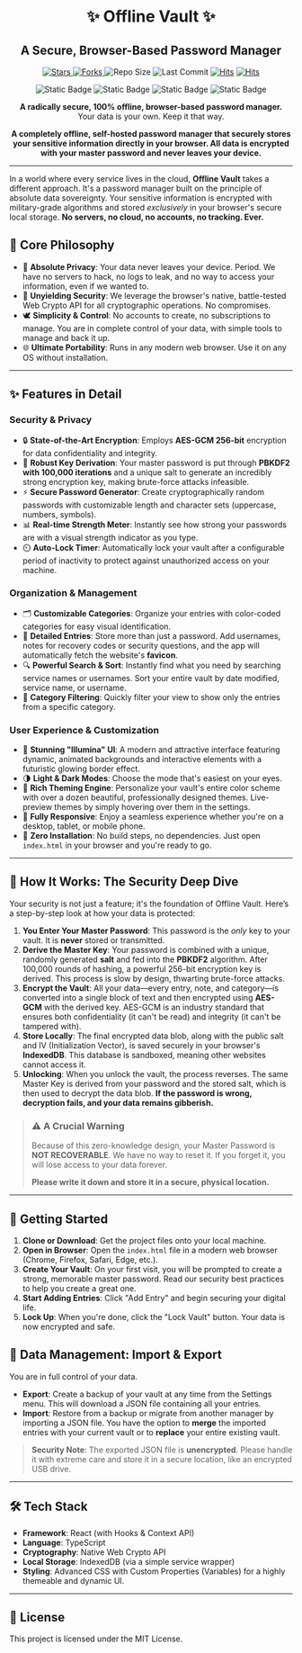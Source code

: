 <div align="center">
  <h1>✨ Offline Vault ✨</h1>
  <h2>A Secure, Browser-Based Password Manager</h2>
  
</div>

<div align="center">
    
  <!-- Dynamic Badges -->
  <a href="https://github.com/sapthesh/offline-vault/stargazers">
    <img src="https://img.shields.io/github/stars/sapthesh/offline-vault?style=for-the-badge&logo=github&color=b491ff&logoColor=white" alt="Stars">
  </a>
  <a href="https://github.com/sapthesh/offline-vault/network/members">
    <img src="https://img.shields.io/github/forks/sapthesh/offline-vault?style=for-the-badge&logo=github&color=89c4f4&logoColor=white" alt="Forks">
  </a>
  <img src="https://img.shields.io/github/repo-size/sapthesh/offline-vault?style=for-the-badge&logo=github&color=ff69b4&logoColor=white" alt="Repo Size">
  <img src="https://img.shields.io/github/last-commit/sapthesh/offline-vault?style=for-the-badge&logo=github&color=f4d03f&logoColor=white" alt="Last Commit">
  <a href="https://hits.sh/github.com/sapthesh/offline-vaulta/"><img alt="Hits" src="https://hits.sh/github.com/sapthesh/offline-vault.svg?style=for-the-badge"/></a>
  <a href="https://hits.sh/github.com/sapthesh/offline-vault/"><img alt="Hits" src="https://hits.sh/github.com/sapthesh/offline-vault.svg?view=today-total&style=for-the-badge&color=fe7d37"/></a>
</div>
<p align="center">
  <img alt="Static Badge" src="https://img.shields.io/badge/license-MIT-blue?style=for-the-badge">
  <img alt="Static Badge" src="https://img.shields.io/badge/security-AES--GCM_%26_PBKDF2-brightgreen?style=for-the-badge">
  <img alt="Static Badge" src="https://img.shields.io/badge/mode-100%25_Offline-orange?style=for-the-badge">
  <img alt="Static Badge" src="https://img.shields.io/badge/platform-Browser-yellow?style=for-the-badge">
</p>
<p align="center">
  <strong>A radically secure, 100% offline, browser-based password manager.</strong>
  <br />
  Your data is your own. Keep it that way.
  <p align="center" style="font-weight:bold"> A completely offline, self-hosted password manager that securely stores your sensitive information directly in your browser. All data is encrypted with your master password and never leaves your device.</p>
</p>





---

In a world where every service lives in the cloud, **Offline Vault** takes a different approach. It's a password manager built on the principle of absolute data sovereignty. Your sensitive information is encrypted with military-grade algorithms and stored *exclusively* in your browser's secure local storage. **No servers, no cloud, no accounts, no tracking. Ever.**

## 💎 Core Philosophy

-   🔐 **Absolute Privacy**: Your data never leaves your device. Period. We have no servers to hack, no logs to leak, and no way to access your information, even if we wanted to.
-   💪 **Unyielding Security**: We leverage the browser's native, battle-tested Web Crypto API for all cryptographic operations. No compromises.
-   🕊️ **Simplicity & Control**: No accounts to create, no subscriptions to manage. You are in complete control of your data, with simple tools to manage and back it up.
-   🌐 **Ultimate Portability**: Runs in any modern web browser. Use it on any OS without installation.

---

## ✨ Features in Detail

### Security & Privacy
-   🔒 **State-of-the-Art Encryption**: Employs **AES-GCM 256-bit** encryption for data confidentiality and integrity.
-   🔑 **Robust Key Derivation**: Your master password is put through **PBKDF2 with 100,000 iterations** and a unique salt to generate an incredibly strong encryption key, making brute-force attacks infeasible.
-   ⚡ **Secure Password Generator**: Create cryptographically random passwords with customizable length and character sets (uppercase, numbers, symbols).
-   📊 **Real-time Strength Meter**: Instantly see how strong your passwords are with a visual strength indicator as you type.
-   ⏲️ **Auto-Lock Timer**: Automatically lock your vault after a configurable period of inactivity to protect against unauthorized access on your machine.

### Organization & Management
-   🗂️ **Customizable Categories**: Organize your entries with color-coded categories for easy visual identification.
-   📝 **Detailed Entries**: Store more than just a password. Add usernames, notes for recovery codes or security questions, and the app will automatically fetch the website's **favicon**.
-   🔍 **Powerful Search & Sort**: Instantly find what you need by searching service names or usernames. Sort your entire vault by date modified, service name, or username.
-   🎨 **Category Filtering**: Quickly filter your view to show only the entries from a specific category.

### User Experience & Customization
-   🎨 **Stunning "Illumina" UI**: A modern and attractive interface featuring dynamic, animated backgrounds and interactive elements with a futuristic glowing border effect.
-   🌗 **Light & Dark Modes**: Choose the mode that's easiest on your eyes.
-   🌈 **Rich Theming Engine**: Personalize your vault's entire color scheme with over a dozen beautiful, professionally designed themes. Live-preview themes by simply hovering over them in the settings.
-   📱 **Fully Responsive**: Enjoy a seamless experience whether you're on a desktop, tablet, or mobile phone.
-   🚀 **Zero Installation**: No build steps, no dependencies. Just open `index.html` in your browser and you're ready to go.

---

## 🔐 How It Works: The Security Deep Dive

Your security is not just a feature; it's the foundation of Offline Vault. Here’s a step-by-step look at how your data is protected:

1.  **You Enter Your Master Password**: This password is the *only* key to your vault. It is **never** stored or transmitted.
2.  **Derive the Master Key**: Your password is combined with a unique, randomly generated **salt** and fed into the **PBKDF2** algorithm. After 100,000 rounds of hashing, a powerful 256-bit encryption key is derived. This process is slow by design, thwarting brute-force attacks.
3.  **Encrypt the Vault**: All your data—every entry, note, and category—is converted into a single block of text and then encrypted using **AES-GCM** with the derived key. AES-GCM is an industry standard that ensures both confidentiality (it can't be read) and integrity (it can't be tampered with).
4.  **Store Locally**: The final encrypted data blob, along with the public salt and IV (Initialization Vector), is saved securely in your browser's **IndexedDB**. This database is sandboxed, meaning other websites cannot access it.
5.  **Unlocking**: When you unlock the vault, the process reverses. The same Master Key is derived from your password and the stored salt, which is then used to decrypt the data blob. **If the password is wrong, decryption fails, and your data remains gibberish.**

> ### ⚠️ A Crucial Warning
> Because of this zero-knowledge design, your Master Password is **NOT RECOVERABLE**. We have no way to reset it. If you forget it, you will lose access to your data forever.
>
> **Please write it down and store it in a secure, physical location.**

---

## 🚀 Getting Started

1.  **Clone or Download**: Get the project files onto your local machine.
2.  **Open in Browser**: Open the `index.html` file in a modern web browser (Chrome, Firefox, Safari, Edge, etc.).
3.  **Create Your Vault**: On your first visit, you will be prompted to create a strong, memorable master password. Read our security best practices to help you create a great one.
4.  **Start Adding Entries**: Click "Add Entry" and begin securing your digital life.
5.  **Lock Up**: When you're done, click the "Lock Vault" button. Your data is now encrypted and safe.

## 💾 Data Management: Import & Export

You are in full control of your data.
-   **Export**: Create a backup of your vault at any time from the Settings menu. This will download a JSON file containing all your entries.
-   **Import**: Restore from a backup or migrate from another manager by importing a JSON file. You have the option to **merge** the imported entries with your current vault or to **replace** your entire existing vault.

> **Security Note**: The exported JSON file is **unencrypted**. Please handle it with extreme care and store it in a secure location, like an encrypted USB drive.

---

## 🛠️ Tech Stack

-   **Framework**: React (with Hooks & Context API)
-   **Language**: TypeScript
-   **Cryptography**: Native Web Crypto API
-   **Local Storage**: IndexedDB (via a simple service wrapper)
-   **Styling**: Advanced CSS with Custom Properties (Variables) for a highly themeable and dynamic UI.

---

## 📄 License

This project is licensed under the MIT License.
